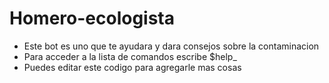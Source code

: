 # Homero-ecologista

- Este bot es uno que te ayudara y dara consejos sobre la contaminacion
- Para acceder a la lista de comandos escribe $help_
- Puedes editar este codigo para agregarle mas cosas
  

